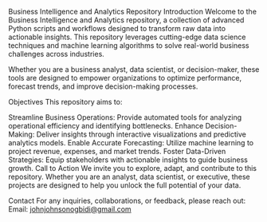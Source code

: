 Business Intelligence and Analytics Repository
Introduction
Welcome to the Business Intelligence and Analytics repository, a collection of advanced Python scripts and workflows designed to transform raw data into actionable insights. This repository leverages cutting-edge data science techniques and machine learning algorithms to solve real-world business challenges across industries.

Whether you are a business analyst, data scientist, or decision-maker, these tools are designed to empower organizations to optimize performance, forecast trends, and improve decision-making processes.

Objectives
This repository aims to:

Streamline Business Operations:
Provide automated tools for analyzing operational efficiency and identifying bottlenecks.
Enhance Decision-Making:
Deliver insights through interactive visualizations and predictive analytics models.
Enable Accurate Forecasting:
Utilize machine learning to project revenue, expenses, and market trends.
Foster Data-Driven Strategies:
Equip stakeholders with actionable insights to guide business growth.
Call to Action
We invite you to explore, adapt, and contribute to this repository. Whether you are an analyst, data scientist, or executive, these projects are designed to help you unlock the full potential of your data.

Contact
For any inquiries, collaborations, or feedback, please reach out:
Email: johnjohnsonogbidi@gmail.com
